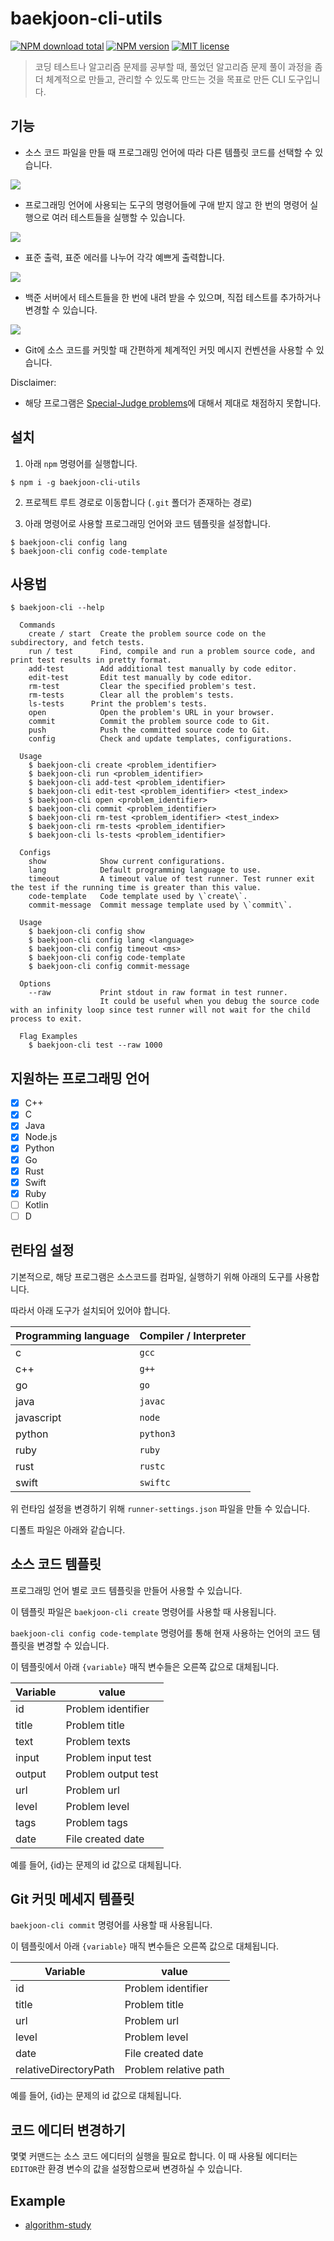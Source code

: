 # baekjoon-cli-utils

[![NPM download total](https://img.shields.io/npm/dt/baekjoon-cli-utils)](http://badge.fury.io/js/baekjoon-cli-utils)
[![NPM version](https://badge.fury.io/js/baekjoon-cli-utils.svg)](http://badge.fury.io/js/baekjoon-cli-utils)
[![MIT license](https://img.shields.io/badge/License-MIT-blue.svg)](https://lbesson.mit-license.org/)

> 코딩 테스트나 알고리즘 문제를 공부할 때, 풀었던 알고리즘 문제 풀이 과정을 좀 더 체계적으로 만들고, 관리할 수 있도록 만드는 것을 목표로 만든 CLI 도구입니다.

## 기능

* 소스 코드 파일을 만들 때 프로그래밍 언어에 따라 다른 템플릿 코드를 선택할 수 있습니다.

![](./media/demo-create.gif)

* 프로그래밍 언어에 사용되는 도구의 명령어들에 구애 받지 않고 한 번의 명령어 실행으로 여러 테스트들을 실행할 수 있습니다.

![](./media/demo-test.png)

* 표준 출력, 표준 에러를 나누어 각각 예쁘게 출력합니다.

![](./media/demo-stderr.png)

* 백준 서버에서 테스트들을 한 번에 내려 받을 수 있으며, 직접 테스트를 추가하거나 변경할 수 있습니다.

![](./media/demo-auto-test.png)

* Git에 소스 코드를 커밋할 때 간편하게 체계적인 커밋 메시지 컨벤션을 사용할 수 있습니다.

Disclaimer:

* 해당 프로그램은 [Special-Judge problems](https://help.acmicpc.net/judge/info)에 대해서 제대로 채점하지 못합니다.

## 설치

1. 아래 `npm` 명령어를 실행합니다.

```
$ npm i -g baekjoon-cli-utils
```

2. 프로젝트 루트 경로로 이동합니다 (`.git` 폴더가 존재하는 경로)

3. 아래 명령어로 사용할 프로그래밍 언어와 코드 템플릿을 설정합니다.

```
$ baekjoon-cli config lang
$ baekjoon-cli config code-template
```

## 사용법

```
$ baekjoon-cli --help

  Commands
    create / start  Create the problem source code on the subdirectory, and fetch tests.
    run / test      Find, compile and run a problem source code, and print test results in pretty format.
    add-test        Add additional test manually by code editor.
    edit-test       Edit test manually by code editor.
    rm-test         Clear the specified problem's test.
    rm-tests        Clear all the problem's tests.
    ls-tests      Print the problem's tests.
    open            Open the problem's URL in your browser.
    commit          Commit the problem source code to Git.
    push            Push the committed source code to Git.
    config          Check and update templates, configurations.

  Usage
    $ baekjoon-cli create <problem_identifier>
    $ baekjoon-cli run <problem_identifier>
    $ baekjoon-cli add-test <problem_identifier>
    $ baekjoon-cli edit-test <problem_identifier> <test_index>
    $ baekjoon-cli open <problem_identifier>
    $ baekjoon-cli commit <problem_identifier>
    $ baekjoon-cli rm-test <problem_identifier> <test_index>
    $ baekjoon-cli rm-tests <problem_identifier>
    $ baekjoon-cli ls-tests <problem_identifier>

  Configs
    show            Show current configurations.
    lang            Default programming language to use.
    timeout         A timeout value of test runner. Test runner exit the test if the running time is greater than this value.
    code-template   Code template used by \`create\`.
    commit-message  Commit message template used by \`commit\`.

  Usage
    $ baekjoon-cli config show
    $ baekjoon-cli config lang <language>
    $ baekjoon-cli config timeout <ms>
    $ baekjoon-cli config code-template
    $ baekjoon-cli config commit-message

  Options
    --raw           Print stdout in raw format in test runner.
                    It could be useful when you debug the source code with an infinity loop since test runner will not wait for the child process to exit.

  Flag Examples
    $ baekjoon-cli test --raw 1000
```

## 지원하는 프로그래밍 언어

- [x] C++
- [x] C
- [x] Java
- [x] Node.js
- [x] Python
- [x] Go
- [x] Rust
- [x] Swift
- [x] Ruby
- [ ] Kotlin
- [ ] D

## 런타임 설정

기본적으로, 해당 프로그램은 소스코드를 컴파일, 실행하기 위해 아래의 도구를 사용합니다.

따라서 아래 도구가 설치되어 있어야 합니다.

| Programming language | Compiler / Interpreter   |
| -------------------- | ------------------------ |
| c                    | `gcc`                    |
| c++                  | `g++`                    |
| go                   | `go`                     |
| java                 | `javac`                  |
| javascript           | `node`                   |
| python               | `python3`                |
| ruby                 | `ruby`                   |
| rust                 | `rustc`                  |
| swift                | `swiftc`                 |

위 런타임 설정을 변경하기 위해 `runner-settings.json` 파일을 만들 수 있습니다.

디폴트 파일은 아래와 같습니다.

## 소스 코드 템플릿

프로그래밍 언어 별로 코드 템플릿을 만들어 사용할 수 있습니다.

이 템플릿 파일은 `baekjoon-cli create` 명령어를 사용할 때 사용됩니다.

`baekjoon-cli config code-template` 명령어를 통해 현재 사용하는 언어의 코드 템플릿을 변경할 수 있습니다.

이 템플릿에서 아래 `{variable}` 매직 변수들은 오른쪽 값으로 대체됩니다.

| Variable             | value                  |
| -------------------- | ---------------------- |
| id                   | Problem identifier     |
| title                | Problem title          |
| text                 | Problem texts          |
| input                | Problem input test     |
| output               | Problem output test    |
| url                  | Problem url            |
| level                | Problem level          |
| tags                 | Problem tags           |
| date                 | File created date      |

예를 들어, {id}는 문제의 id 값으로 대체됩니다.

## Git 커밋 메세지 템플릿

`baekjoon-cli commit` 명령어를 사용할 때 사용됩니다.

이 템플릿에서 아래 `{variable}` 매직 변수들은 오른쪽 값으로 대체됩니다.

| Variable              | value                  |
| --------------------- | ---------------------- |
| id                    | Problem identifier     |
| title                 | Problem title          |
| url                   | Problem url            |
| level                 | Problem level          |
| date                  | File created date      |
| relativeDirectoryPath | Problem relative path  |

예를 들어, {id}는 문제의 id 값으로 대체됩니다.

## 코드 에디터 변경하기

몇몇 커맨드는 소스 코드 에디터의 실행을 필요로 합니다. 이 때 사용될 에디터는 `EDITOR`란 환경 변수의 값을 설정함으로써 변경하실 수 있습니다.

## Example

- [algorithm-study](https://github.com/jopemachine/algorithm-study)
